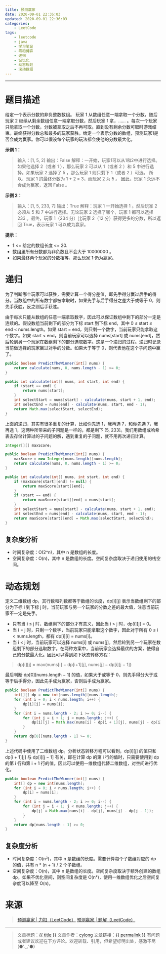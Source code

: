 ```yaml
---
title: 预测赢家
date: 2020-09-01 22:36:03
updated: 2020-09-01 22:36:03
categories:
    - LeetCode
tags:
    - leetcode
    - java
    - 学习笔记
    - 零和博弈
    - 递归
    - 记忆化
    - 动态规划
    - 滚动数组
---
```

---

# 题目描述

给定一个表示分数的非负整数数组。 玩家 1 从数组任意一端拿取一个分数，随后玩家 2 继续从剩余数组任意一端拿取分数，然后玩家 1 拿，…… 。每次一个玩家只能拿取一个分数，分数被拿取之后不再可取。直到没有剩余分数可取时游戏结束。最终获得分数总和最多的玩家获胜。给定一个表示分数的数组，预测玩家1是否会成为赢家。你可以假设每个玩家的玩法都会使他的分数最大化。

**示例 1：**
> 输入：[1, 5, 2]
> 输出：False
> 解释：一开始，玩家1可以从1和2中进行选择。
> 如果他选择 2（或者 1 ），那么玩家 2 可以从 1（或者 2 ）和 5 中进行选择。如果玩家 2 选择了 5 ，那么玩家 1 则只剩下 1（或者 2 ）可选。
> 所以，玩家 1 的最终分数为 1 + 2 = 3，而玩家 2 为 5 。
> 因此，玩家 1 永远不会成为赢家，返回 False 。

**示例 2：**
> 输入：[1, 5, 233, 7]
> 输出：True
> 解释：玩家 1 一开始选择 1 。然后玩家 2 必须从 5 和 7 中进行选择。无论玩家 2 选择了哪个，玩家 1 都可以选择 233 。最终，玩家 1（234 分）比玩家 2（12 分）获得更多的分数，所以返回 True，表示玩家 1 可以成为赢家。

**提示：**
* 1 <= 给定的数组长度 <= 20.
* 数组里所有分数都为非负数且不会大于 10000000 。
* 如果最终两个玩家的分数相等，那么玩家 1 仍为赢家。

<!-- more -->

# 递归

为了判断哪个玩家可以获胜，需要计算一个得分差值，即先手得分赢过后手的得分。当数组中的所有数字都被拿取时，如果先手与后手得分之差大于或等于 0，则先手获胜，反之则后手获胜。

由于每次只能从数组的任意一端拿取数字，因此可以保证数组中剩下的部分一定是连续的。假设数组当前剩下的部分为下标 start 到下标 end，其中 0 ≤ start ≤ end < nums.length。如果 start = end，则只剩一个数字，当前玩家只能拿取这个数字。如果 start < end，则当前玩家可以选择 nums[start] 或 nums[end]，然后轮到另一个玩家在数组剩下的部分选取数字。这是一个递归的过程。递归时记录当前做选择的玩家赢过对手的分数。如果大于等于 0，则代表他在这个子问题中赢了。

```java
public boolean PredictTheWinner(int[] nums) {
    return calculate(nums, 0, nums.length - 1) >= 0;
}

public int calculate(int[] nums, int start, int end) {
    if (start == end) {
        return nums[start];
    }
    int selectStart = nums[start] - calculate(nums, start + 1, end);
    int selectEnd = nums[end] - calculate(nums, start, end - 1);
    return Math.max(selectStart, selectEnd);
}
```

上面的递归，其实有很多重复的计算，比如你先选 1，我再选 7，和你先选 7，我再选 1，这两种所带来的子问题是一样的，都是剩下 [5, 233]。我们用数组或哈希表去存储计算过的子问题的解，遇到重复的子问题，就不用再次递归计算。

```java
Integer[][] maxScore;

public boolean PredictTheWinner(int[] nums) {
    maxScore = new Integer[nums.length][nums.length];
    return calculate(nums, 0, nums.length - 1) >= 0;
}

public int calculate(int[] nums, int start, int end) {
    if (maxScore[start][end] != null) {
        return maxScore[start][end];
    }
    if (start == end) {
        return maxScore[start][end] = nums[start];
    }
    int selectStart = nums[start] - calculate(nums, start + 1, end);
    int selectEnd = nums[end] - calculate(nums, start, end - 1);
    return maxScore[start][end] = Math.max(selectStart, selectEnd);
}
```

## 复杂度分析

* 时间复杂度：O(2^n)，其中 n 是数组的长度。
* 空间复杂度：O(n)，其中 n 是数组的长度。空间复杂度取决于递归使用的栈空间。

# 动态规划

定义二维数组 dp，其行数和列数都等于数组的长度，dp[i][j] 表示当数组剩下的部分为下标 i 到下标 j 时，当前玩家与另一个玩家的分数之差的最大值，注意当前玩家不一定是先手。
* 只有当 i ≤ j 时，数组剩下的部分才有意义，因此当 i > j 时，dp[i][j] = 0。
* 当 i = j 时，只剩一个数字，当前玩家只能拿取这个数字，因此对于所有 0 ≤ i < nums.length，都有 dp[i][i] = nums[i]。
* 当 i < j 时，当前玩家可以选择 nums[i] 或 nums[j]，然后轮到另一个玩家在数组剩下的部分选取数字。在两种方案中，当前玩家会选择最优的方案，使得自己的分数最大化。因此可以得到如下状态转移方程：
> dp[i][j] = max(nums[i] − dp[i+1][j], nums[j] − dp[i][j − 1])

最后判断 dp[0][nums.length − 1] 的值，如果大于或等于 0，则先手得分大于或等于后手得分，因此先手成为赢家，否则后手成为赢家。

```java
public boolean PredictTheWinner(int[] nums) {
    int[][] dp = new int[nums.length][nums.length];
    for (int i = 0; i < nums.length; i++) {
        dp[i][i] = nums[i];
    }
    for (int i = nums.length - 2; i >= 0; i--) {
        for (int j = i + 1; j < nums.length; j++) {
            dp[i][j] = Math.max(nums[i] - dp[i + 1][j], nums[j] - dp[i][j - 1]);
        }
    }
    return dp[0][nums.length - 1] >= 0;
}
```

上述代码中使用了二维数组 dp。分析状态转移方程可以看到，dp[i][j] 的值只和 dp[i + 1][j] 与 dp[i][j − 1] 有关，即在计算 dp 的第 i 行的值时，只需要使用到 dp 的第 i 行和第 i + 1 行的值，因此可以使用一维数组代替二维数组，对空间进行优化。

```java
public boolean PredictTheWinner(int[] nums) {
    int[] dp = new int[nums.length];
    for (int i = 0; i < nums.length; i++) {
        dp[i] = nums[i];
    }
    for (int i = nums.length - 2; i >= 0; i--) {
        for (int j = i + 1; j < nums.length; j++) {
            dp[j] = Math.max(nums[i] - dp[j], nums[j] - dp[j - 1]);
        }
    }
    return dp[nums.length - 1] >= 0;
}
```

## 复杂度分析

* 时间复杂度：O(n²)，其中 n 是数组的长度。需要计算每个子数组对应的 dp 的值，共有 n * (n + 1) / 2 个子数组。
* 空间复杂度：O(n)，其中 n 是数组的长度。空间复杂度取决于额外创建的数组 dp，如果不优化空间，则空间复杂度是 O(n²)，使用一维数组优化之后空间复杂度可以降至 O(n)。

# 来源
> [预测赢家 | 力扣（LeetCode）][1]
> [预测赢家 | 题解（LeetCode）][2]

---

> 文章标题：<a href='{{ permalink }}' title='{{ title }}' >{{ title }}</a>
> 文章作者：[cylong](http://www.cylong.com/about/ "cylong")
> 文章链接：<a href='{{ permalink }}' title='{{ title }}' >{{ permalink }}</a>
> 有问题或者建议欢迎在下方评论。欢迎转载、引用，但希望标明出处，感激不尽(●'◡'●)

[1]: https://leetcode-cn.com/problems/predict-the-winner/ "预测赢家 | 力扣（LeetCode）"
[2]: https://leetcode-cn.com/problems/predict-the-winner/solution/yu-ce-ying-jia-by-leetcode-solution/ "预测赢家 | 题解（LeetCode）"
